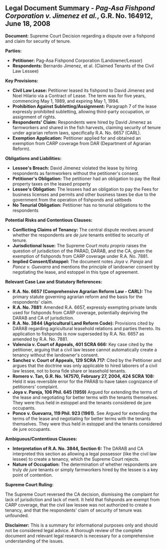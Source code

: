 ## Legal Document Summary - *Pag-Asa Fishpond Corporation v. Jimenez et al.*, G.R. No. 164912, June 18, 2008

**Document:** Supreme Court Decision regarding a dispute over a fishpond and claim for security of tenure.

**Parties:**

*   **Petitioner:** Pag-Asa Fishpond Corporation (Landowner/Lessor)
*   **Respondents:** Bernardo Jimenez, et al. (Claimed Tenants of the Civil Law Lessee)

**Key Provisions:**

*   **Civil Law Lease:** Petitioner leased its fishpond to David Jimenez and Noel Hilario via a Contract of Lease. The term was for five years, commencing May 1, 1989, and expiring May 1, 1994.
*   **Prohibition Against Subletting/Assignment:** Paragraph 7 of the lease expressly prohibited subletting, allowing third-party occupation, or assignment of rights.
*   **Respondents' Claim:** Respondents were hired by David Jimenez as farmworkers and shared in the fish harvests, claiming security of tenure under agrarian reform laws, specifically R.A. No. 6657 (CARL).
*   **Exemption Application:** Petitioner applied for and obtained an exemption from CARP coverage from DAR (Department of Agrarian Reform).

**Obligations and Liabilities:**

*   **Lessee's Breach:** David Jimenez violated the lease by hiring respondents as farmworkers without the petitioner's consent.
*   **Petitioner's Obligation:** The petitioner had an obligation to pay the Real property taxes on the leased property
*   **Lessee's Obligation:** The lessees had an obligation to pay the Fees for business licenses and permits and other business taxes be due to the government from the operation of fishponds and saltbeds
*   **No Tenurial Obligation:** Petitioner has no tenurial obligations to the respondents

**Potential Risks and Contentious Clauses:**

*   **Conflicting Claims of Tenancy:** The central dispute revolves around whether the respondents are *de jure* tenants entitled to security of tenure.
*   **Jurisdictional Issue:** The Supreme Court *motu proprio* raises the question of jurisdiction of the PARAD, DARAB, and the CA, given the exemption of fishponds from CARP coverage under R.A. No. 7881.
*   **Implied Consent/Estoppel:** The document notes *Joya v. Pareja* and *Ponce v. Guevarra* and mentions the principle of landowner consent by negotiating the lease, and estoppel in this type of agreement.

**Relevant Case Law and Statutory References:**

*   **R.A. No. 6657 (Comprehensive Agrarian Reform Law - CARL):** The primary statute governing agrarian reform and the basis for the respondents' claim.
*   **R.A. No. 7881:** Amended R.A. 6657, expressly exempting private lands used for fishponds from CARP coverage, potentially depriving the DARAB and CA of jurisdiction.
*   **R.A. No. 3844 (Agricultural Land Reform Code):** Provisions cited by DARAB regarding agricultural leasehold relations and parties thereto. Its application to fishponds is now superseded by R.A. No. 6657 as amended by R.A. No. 7881.
*   **Valencia v. Court of Appeals, 401 SCRA 666:** Key case cited by the petitioner, arguing that a civil law lessee cannot automatically create a tenancy without the landowner's consent.
*   **Sanchez v. Court of Appeals, 129 SCRA 717:**  Cited by the Petitioner and argues that the doctrine was only applicable to hired laborers of a civil law lessee, not to bona fide share or leasehold tenants.
*   **Romero v. Tan, G.R. No. 147570, February 27, 2004, 424 SCRA 108:** Held it was reversible error for the PARAB to have taken cognizance of petitioners’ complaint.
*   **Joya v. Pareja, 106 Phil. 645 (1959)** Argued for extending the terms of the lease and negotiating for better terms with the tenants themselves. They were thus held in estoppel and the tenants considered de jure occupants.
*   **Ponce v. Guevarra, 119 Phil. 923 (1961).** See Argued for extending the terms of the lease and negotiating for better terms with the tenants themselves. They were thus held in estoppel and the tenants considered de jure occupants.

**Ambiguous/Contentious Clauses:**

*   **Interpretation of R.A. No. 3844, Section 6:** The DARAB and CA interpreted this section as allowing a legal possessor (like the civil law lessee) to create a tenancy, which the Supreme Court rejects.
*   **Nature of Occupation:** The determination of whether respondents are truly *de jure* tenants or simply farmworkers hired by the lessee is a key point of contention.

**Supreme Court Ruling:**

The Supreme Court reversed the CA decision, dismissing the complaint for lack of jurisdiction and lack of merit. It held that fishponds are exempt from CARP coverage, that the civil law lessee was not authorized to create a tenancy, and that the respondents' claim of security of tenure was unfounded.

**Disclaimer:** This is a summary for informational purposes only and should not be considered legal advice. A thorough review of the complete document and relevant legal research is necessary for a comprehensive understanding of the issues.
